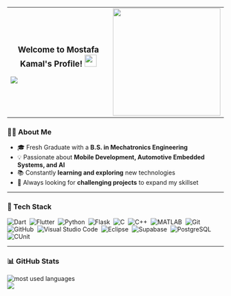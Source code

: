 <div align="center">

  <table>
    <tr>
      <td>
        <h3 align="center">Welcome to Mostafa Kamal's Profile! <img src="https://media.giphy.com/media/hvRJCLFzcasrR4ia7z/giphy.gif" width="28"></h3>
        <p>
          <img src="https://readme-typing-svg.herokuapp.com/?lines=Fresh%20Graduate;Always%20Trying%20To%20Survive!!&font=Fira%20Code&center=true&width=500&height=50&color=F75C7E&vCenter=true&size=22">
        </p>
      </td>
      <td>
        <img width="250" src="https://i.pinimg.com/originals/e4/26/70/e426702edf874b181aced1e2fa5c6cde.gif">
      </td>
    </tr>
  </table>

</div>

### 👨‍💻 About Me
- 🎓 Fresh Graduate with a **B.S. in Mechatronics Engineering**  
- 💡 Passionate about **Mobile Development, Automotive Embedded Systems, and AI** 
- 📚 Constantly **learning and exploring** new technologies
- 🚀 Always looking for **challenging projects** to expand my skillset



---

### 🚀 Tech Stack
![Dart](https://img.shields.io/badge/-Dart-0175C2?style=flat&logo=dart&logoColor=white)&nbsp;
![Flutter](https://img.shields.io/badge/-Flutter-02569B?style=flat&logo=flutter&logoColor=white)&nbsp;
![Python](https://img.shields.io/badge/-Python-3776AB?style=flat&logo=python&logoColor=FFD43B)&nbsp;
![Flask](https://img.shields.io/badge/-Flask-000000?style=flat&logo=flask&logoColor=white)&nbsp;
![C](https://img.shields.io/badge/-C-A8B9CC?style=flat&logo=c&logoColor=white)&nbsp;
![C++](https://img.shields.io/badge/-C++-00599C?style=flat&logo=c%2B%2B&logoColor=white)&nbsp;
![MATLAB](https://img.shields.io/badge/-MATLAB-FF8000?style=flat&logo=mathworks&logoColor=white)&nbsp;
![Git](https://img.shields.io/badge/-Git-F05032?style=flat&logo=git&logoColor=white)&nbsp;
![GitHub](https://img.shields.io/badge/-GitHub-181717?style=flat&logo=github&logoColor=white)&nbsp;
![Visual Studio Code](https://img.shields.io/badge/-Visual%20Studio%20Code-007ACC?style=flat&logo=visual-studio-code&logoColor=white)&nbsp;
![Eclipse](https://img.shields.io/badge/-Eclipse-2C2255?style=flat&logo=eclipse&logoColor=white)&nbsp;
![Supabase](https://img.shields.io/badge/-Supabase-3ECF8E?style=flat&logo=supabase&logoColor=white)&nbsp;
![PostgreSQL](https://img.shields.io/badge/-PostgreSQL-336791?style=flat&logo=postgresql&logoColor=white)&nbsp;
![CUnit](https://img.shields.io/badge/-CUnit-072E43?style=flat)&nbsp;

---
### 📊 GitHub Stats
<img align="left" src="https://github-readme-stats.vercel.app/api/top-langs?username=Mostafa-Awaad&show_icons=true&locale=en&layout=compact&theme=radical" alt="most used languages"/>
<br>
<a href="https://komarev.com/ghpvc/?username=Mostafa-Awaad&style=for-the-badge">
    <img src="https://komarev.com/ghpvc/?username=Mostafa-Awaad&style=for-the-badge">
</a>
